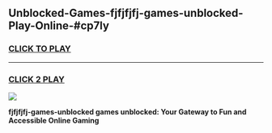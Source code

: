 
## Unblocked-Games-fjfjfjfj-games-unblocked-Play-Online-#cp7ly
<h3>
<a href="https://premium.freeplayer.one?title=fjfjfjfj-games-unblocked&ref=27F">CLICK TO PLAY</a></h3>
<hr>

<h3>
<a href="https://premium.freeplayer.one?title=fjfjfjfj-games-unblocked&ref=27F">CLICK 2 PLAY</a>
  
</h3>

<a href="https://premium.freeplayer.one?title=fjfjfjfj-games-unblocked&ref=27F"><img src="https://clearcache.store/games.png"></a>


**fjfjfjfj-games-unblocked games unblocked: Your Gateway to Fun and Accessible Online Gaming**
